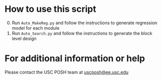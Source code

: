 
# How to use this script

0. Run `Auto_MakeReg.py` and follow the instructions to generate regression model for each module
1. Run `Auto_Search.py` and follow the instructions to generate the block level design

# For additional information or help

Please contact the USC POSH team at [uscposh@ee.usc.edu](mailto:uscpost@ee.usc.edu)